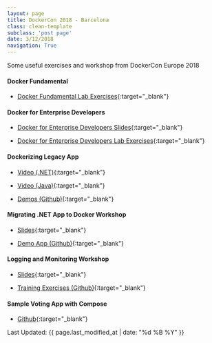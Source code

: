 ```yaml
---
layout: page
title: DockerCon 2018 - Barcelona
class: clean-template
subclass: 'post page'
date: 3/12/2018
navigation: True
---
```


Some useful exercises and workshop from DockerCon Europe 2018

#### Docker Fundamental

- [Docker Fundamental Lab Exercises](https://dockercon2018.felix.ng/docker-fundamentals-lab/){:target="_blank"}

#### Docker for Enterprise Developers

- [Docker for Enterprise Developers Slides](https://dockercon2018.felix.ng/docker-for-enterprise-developers-slides/){:target="_blank"} 

- [Docker for Enterprise Developers Lab Exercises](https://dockercon2018.felix.ng/docker-for-enterprise-developers-lab/){:target="_blank"} 

#### Dockerizing Legacy App

- [Video (.NET)](https://www.youtube.com/playlist?list=PLkA60AVN3hh8mDYH0V8XpLpjzDHXrReFN){:target="_blank"}

- [Video (Java)](https://www.youtube.com/playlist?list=PLkA60AVN3hh8g4jRgxQQM7nlpoC9wqJml){:target="_blank"}

- [Demos (Github)](https://github.com/sixeyed/presentations/tree/master/dockercon/2018-barcelona/patterns-app-modernization){:target="_blank"}

#### Migrating .NET App to Docker Workshop 

- [Slides](https://dceu18.dwwx.space/){:target="_blank"}

- [Demo App (Github)](https://github.com/sixeyed/presentations/tree/master/prognet/2018-modernizing-netfx-apps-with-docker){:target="_blank"}

#### Logging and Monitoring Workshop 

- [Slides](https://www.slideshare.net/BrianChristner/dockercon-europe-2018-monitoring-logging-workshop){:target="_blank"}

- [Training Exercises (Github)](https://github.com/56kcloud/Training/tree/master/DockerCon){:target="_blank"}

#### Sample Voting App with Compose

- [Github](https://github.com/rheinwein/example-voting-app){:target="_blank"}

Last Updated: {{ page.last_modified_at | date: "%d %B %Y" }}